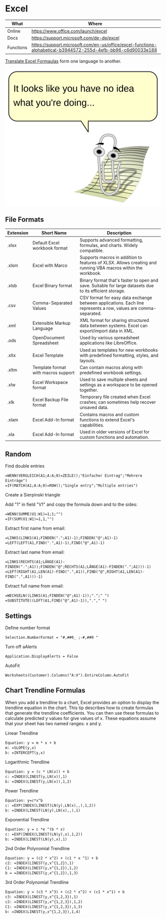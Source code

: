 # Excel

| What      | Where                                                                                                          |
| --------- | -------------------------------------------------------------------------------------------------------------- |
| Online    | <https://www.office.com/launch/excel>                                                                          |
| Docs      | <https://support.microsoft.com/de-de/excel>                                                                    |
| Functions | <https://support.microsoft.com/en-us/office/excel-functions-alphabetical-b3944572-255d-4efb-bb96-c6d90033e188> |

[Translate Excel Formaulas](https://en.excel-translator.de/translator/) form one language to another.

![clippy](_clippy.svg)

## File Formats

| Extension | Short Name                          | Description                                                                                                     |
|-----------|-------------------------------------|-----------------------------------------------------------------------------------------------------------------|
| .xlsx     | Default Excel workbook format       | Supports advanced formatting, formulas, and charts. Widely compatible.                                          |
| .xlsm     | Excel with Marco                    | Supports macros in addition to features of XLSX. Allows creating and running VBA macros within the workbook.    |
| .xlsb     | Excel Binary format                 | Binary format that's faster to open and save. Suitable for large datasets due to its efficient storage.         |
| .csv      | Comma-Separated Values              | CSV format for easy data exchange between applications. Each line represents a row, values are comma-separated. |
| .xml      | Extensible Markup Language          | XML format for sharing structured data between systems. Excel can export/import data in XML.                    |
| .ods      | OpenDocument Spreadsheet            | Used by various spreadsheet applications like LibreOffice.                                                      |
| .xltx     | Excel Template                      | Used as templates for new workbooks with predefined formatting, styles, and layouts.                            |
| .xltm     | Template format with macros support | Can contain macros along with predefined workbook settings.                                                     |
| .xlw      | Excel Workspace format              | Used to save multiple sheets and settings as a workspace to be opened together.                                 |
| .xlk      | Excel Backup File format            | Temporary file created when Excel crashes; can sometimes help recover unsaved data.                             |
| .xlam     | Excel Add-In format                 | Contains macros and custom functions to extend Excel's capabilities.                                            |
| .xla      | Excel Add-In format                 | Used in older versions of Excel for custom functions and automation.                                            |

## Random

Find double entries

``` xlsx
=WENN(VERGLEICH(A1;A:A;0)=ZEILE();"Einfacher Eintrag";"Mehrere Einträge")
=IF(MATCH(A1;A:A;0)=ROW();"Single entry";"Multiple entries")
```

Create a Sierpinski triangle

Add "1" in field "V1" and copy the formula down and to the sides:

``` xlsx
=WENN(SUMME(U1:W1)=1;1;"")
=IF(SUM(U1:W1)=1,1,"")
```

Extract first name from email:

``` xlsx
=LINKS(LINKS(A1;FINDEN(".";A1)-1);FINDEN("@";A1)-1)
=LEFT(LEFT(A1,FIND(".",A1)-1),FIND("@",A1)-1)
```

Extract last name from email:

``` xlsx
=LINKS(RECHTS(A1;LÄNGE(A1)-FINDEN(".";A1));FINDEN("@";RECHTS(A1;LÄNGE(A1)-FINDEN(".";A1)))-1)
=LEFT(RIGHT(A1,LEN(A1)-FIND(".",A1)),FIND("@",RIGHT(A1,LEN(A1)-FIND(".",A1)))-1)
```

Extract full name from email:

``` xlsx
=WECHSELN((LINKS(A1;FINDEN("@";A1)-1));".";" ")
=SUBSTITUTE((LEFT(A1,FIND("@",A1)-1)),"."," ")
```

## Settings

Define number format

``` xlsx
Selection.NumberFormat = "#,##0_ ;-#,##0 "
```

Turn off aAlerts

``` xlsx
Application.DisplayAlerts = False
```

AutoFit

``` xlsx
Worksheets(Customer).Columns("A:X").EntireColumn.AutoFit
```

## Chart Trendline Formulas

When you add a trendline to a chart, Excel provides an option to display the trendline equation in the chart. This tip describes how to create formulas that generate the trendline coefficients. You can then use these formulas to calculate predicted y values for give values of x. These equations assume that your sheet has two named ranges: x and y.

Linear Trendline

``` xlsx
Equation: y = m * x + b
m: =SLOPE(y,x)
b: =INTERCEPT(y,x)
```

Logarithmic Trendline

``` xlsx
Equation: y = (c * LN(x)) + b
c: =INDEX(LINEST(y,LN(x)),1)
b: =INDEX(LINEST(y,LN(x)),1,2)
```

Power Trendline

``` xlsx
Equation: y=c*x^b
c: =EXP(INDEX(LINEST(LN(y),LN(x),,),1,2))
b: =INDEX(LINEST(LN(y),LN(x),,),1)
```

Exponential Trendline

``` xlsx
Equation: y = c *e ^(b * x)
c: =EXP(INDEX(LINEST(LN(y),x),1,2))
b: =INDEX(LINEST(LN(y),x),1)
```

2nd Order Polynomial Trendline

``` xlsx
Equation: y = (c2 * x^2) + (c1 * x ^1) + b
c2: =INDEX(LINEST(y,x^{1,2}),1)
C1: =INDEX(LINEST(y,x^{1,2}),1,2)
b = =INDEX(LINEST(y,x^{1,2}),1,3)
```

3rd Order Polynomial Trendline

``` xlsx
Equation: y = (c3 * x^3) + (c2 * x^2) + (c1 * x^1) + b
c3: =INDEX(LINEST(y,x^{1,2,3}),1)
c2: =INDEX(LINEST(y,x^{1,2,3}),1,2)
C1: =INDEX(LINEST(y,x^{1,2,3}),1,3)
b: =INDEX(LINEST(y,x^{1,2,3}),1,4)
```
